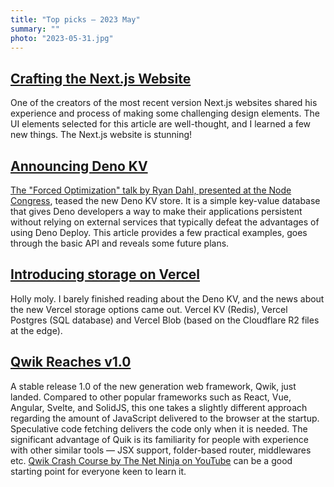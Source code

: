 ```yaml
---
title: "Top picks — 2023 May"
summary: ""
photo: "2023-05-31.jpg"
---
```


## [Crafting the Next.js Website](https://rauno.me/craft/nextjs)

One of the creators of the most recent version Next.js websites shared his experience and process of making some challenging design elements. The UI elements selected for this article are well-thought, and I learned a few new things. The Next.js website is stunning!

## [Announcing Deno KV](https://deno.com/blog/kv)

[The "Forced Optimization" talk by Ryan Dahl, presented at the Node Congress](https://youtu.be/LVEGRj3RZSA), teased the new Deno KV store. It is a simple key-value database that gives Deno developers a way to make their applications persistent without relying on external services that typically defeat the advantages of using Deno Deploy. This article provides a few practical examples, goes through the basic API and reveals some future plans.

## [Introducing storage on Vercel](https://vercel.com/blog/vercel-storage)

Holly moly. I barely finished reading about the Deno KV, and the news about the new Vercel storage options came out. Vercel KV (Redis), Vercel Postgres (SQL database) and Vercel Blob (based on the Cloudflare R2 files at the edge).

## [Qwik Reaches v1.0](https://www.builder.io/blog/qwik-v1)

A stable release 1.0 of the new generation web framework, Qwik, just landed. Compared to other popular frameworks such as React, Vue, Angular, Svelte, and SolidJS, this one takes a slightly different approach regarding the amount of JavaScript delivered to the browser at the startup. Speculative code fetching delivers the code only when it is needed. The significant advantage of Quik is its familiarity for people with experience with other similar tools — JSX support, folder-based router, middlewares etc. [Qwik Crash Course by The Net Ninja on YouTube](https://youtube.com/playlist?list=PL4cUxeGkcC9gOUlY-uCHurFIpqogsdOnw) can be a good starting point for everyone keen to learn it.
